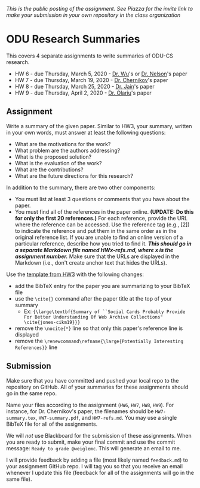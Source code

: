 *This is the public posting of the assignment. See Piazza for the invite link to make your submission in your own repository in the class organization*

# ODU Research Summaries

This covers 4 separate assignments to write summaries of ODU-CS research.  

* HW 6 - due Thursday, March 5, 2020 - [Dr. Wu](https://www.cs.odu.edu/~jwu/)'s or [Dr. Nelson](https://www.cs.odu.edu/~mln/)'s paper
* HW 7 - due Thursday, March 19, 2020 - [Dr. Chernikov](https://www.cs.odu.edu/~achernik/)'s paper
* HW 8 - due Thursday, March 25, 2020 - [Dr. Jain](https://www.cs.odu.edu/~jain/)'s paper
* HW 9 - due Thursday, April 2, 2020 - [Dr. Olariu](https://www.cs.odu.edu/~olariu/)'s paper

## Assignment

Write a summary of the given paper.  Similar to HW3, your summary, written in your own words, must answer at least the following questions:

* What are the motivations for the work?
* What problem are the authors addressing?
* What is the proposed solution?
* What is the evaluation of the work?
* What are the contributions?
* What are the future directions for this research?

In addition to the summary, there are two other components:
* You must list at least 3 questions or comments that you have about the paper. 
* You must find all of the references in the paper online. **(UPDATE: Do this for only the first 20 references.)** For each reference, provide the URL where the reference can be accessed.  Use the reference tag (e.g., [2]) to indicate the reference and put them in the same order as in the original reference list. If you are unable to find an online version of a particular reference, describe how you tried to find it. ***This should go in a separate Markdown file named HWx-refs.md, where x is the assignment number.*** Make sure that the URLs are displayed in the Markdown (i.e., don't create anchor text that hides the URLs).

Use the [template from HW3](https://www.overleaf.com/read/btrdddtcqfyb) with the following changes:
* add the BibTeX entry for the paper you are summarizing to your BibTeX file
* use the `\cite{}` command after the paper title at the top of your summary
  * Ex: `{\large\textbf{Summary of ``Social Cards Probably Provide For Better Understanding Of Web Archive Collections" \cite{jones-cikm19}}}`
* remove the `\nocite{*}` line so that only this paper's reference line is displayed
* remove the `\renewcommand\refname{\large{Potentially Interesting References}}` line

## Submission

Make sure that you have committed and pushed your local repo to the repository on GitHub.  All of your summaries for these assignments should go in the same repo. 

Name your files according to the assignment (`HW6`, `HW7`, `HW8`, `HW9`).  For instance, for Dr. Chernikov's paper, the filenames should be `HW7-summary.tex`, `HW7-summary.pdf`, and `HW7-refs.md`.  You may use a single BibTeX file for all of the assignments.

We will *not* use Blackboard for the submission of these assignments.  When you are ready to submit, make your final commit and use the commit message: `Ready to grade @weiglemc`. This will generate an email to me.

I will provide feedback by adding a file (most likely named `feedback.md`) to your assignment GitHub repo. I will tag you so that you receive an email whenever I update this file (feedback for all of the assignments will go in the same file). 
